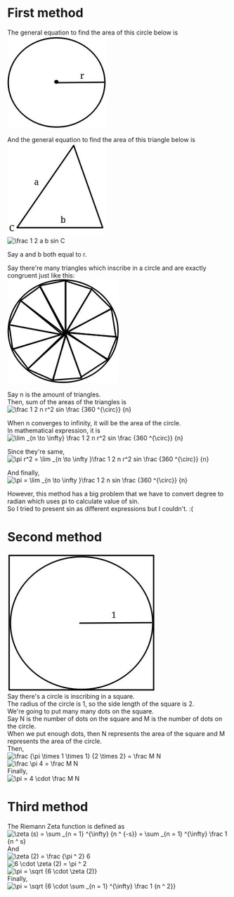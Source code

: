 # First method
The general equation to find the area of this circle below is \
![circle](./circle.jpg)

And the general equation to find the area of this triangle below is\
![triangle](./triangle.jpg)\
![\frac 1 2 a b sin C](https://latex.codecogs.com/png.image?\dpi{110}%20\frac%201%202%20a%20b%20sin%20C)

Say a and b both equal to r.

Say there're many triangles which inscribe in a circle and are exactly congruent just like this:\
![triangle inscribing in the circle](./triangles-inscribing-in-circle.jpg)

Say n is the amount of triangles.\
Then, sum of the areas of the triangles is\
![\frac 1 2 n r^2 sin \frac {360 ^{\circ}} {n}](https://latex.codecogs.com/png.image?\dpi{110}%20\frac%201%202%20n%20r^2%20sin%20\frac%20{360%20^{\circ}}%20{n})


When n converges to infinity, it will be the area of the circle.\
In mathematical expression, it is\
![\lim \_{n \to \infty} \frac 1 2 n r^2 sin \frac {360 ^{\circ}} {n}](https://latex.codecogs.com/png.image?\dpi{110}%20\lim%20_{n%20\to%20\infty}%20\frac%201%202%20n%20r^2%20sin%20\frac%20{360%20^{\circ}}%20{n})

Since they're same,\
![\pi r^2 = \lim \_{n \to \infty }\frac 1 2 n r^2 sin \frac {360 ^{\circ}} {n}](https://latex.codecogs.com/png.image?\dpi{110}%20\pi%20r^2%20=%20\lim%20_{n%20\to%20\infty%20}\frac%201%202%20n%20r^2%20sin%20\frac%20{360%20^{\circ}}%20{n})

And finally,\
![\pi = \lim \_{n \to \infty }\frac 1 2 n sin \frac {360 ^{\circ}} {n}](https://latex.codecogs.com/png.image?\dpi{110}%20\pi%20=%20\lim%20_{n%20\to%20\infty%20}\frac%201%202%20n%20sin%20\frac%20{360%20^{\circ}}%20{n})

However, this method has a big problem that we have to convert degree to radian which uses pi to calculate value of sin.\
So I tried to present sin as different expressions but I couldn't. :(

# Second method
![a circle inscribing in a rectangle](./circle-inscribing-in-square.jpg)\
Say there's a circle is inscribing in a square.\
The radius of the circle is 1, so the side length of the square is 2.\
We're going to put many many dots on the square.\
Say N is the number of dots on the square and M is the number of dots on the circle.\
When we put enough dots, then N represents the area of the square and M represents the area of the circle.\
Then,\
![\frac {\pi \times 1 \times 1} {2 \times 2} = \frac M N](https://latex.codecogs.com/png.image?\dpi{110}%20\frac%20{\pi%20\times%201%20\times%201}%20{2%20\times%202}%20=%20\frac%20M%20N)\
![\frac \pi 4 = \frac M N ](https://latex.codecogs.com/png.image?\dpi{110}%20\frac%20\pi%204%20=%20\frac%20M%20N)\
Finally,\
![\pi = 4 \cdot \frac M N](https://latex.codecogs.com/png.image?\dpi{110}%20\pi%20=%204%20\cdot%20\frac%20M%20N)

# Third method
The Riemann Zeta function is defined as\
![\zeta (s) = \sum _{n = 1} ^{\infty} {n ^ {-s}} = \sum _{n = 1} ^{\infty} \frac 1 {n ^ s}](https://latex.codecogs.com/png.image?\dpi{110}%20\zeta%20(s)%20=%20\sum%20_{n%20=%201}%20^{\infty}%20{n%20^%20{-s}}%20=%20\sum%20_{n%20=%201}%20^{\infty}%20\frac%201%20{n%20^%20s})\
And\
![\zeta (2) = \frac {\pi ^ 2} 6](https://latex.codecogs.com/png.image?\dpi{110}%20\zeta%20(2)%20=%20\frac%20{\pi%20^%202}%206)\
![6 \cdot \zeta (2) = \pi ^ 2](https://latex.codecogs.com/png.image?\dpi{110}%206%20\cdot%20\zeta%20(2)%20=%20\pi%20^%202)\
![\pi = \sqrt {6 \cdot \zeta (2)}](https://latex.codecogs.com/png.image?\dpi{110}%20\pi%20=%20\sqrt%20{6%20\cdot%20\zeta%20(2)})\
Finally,\
![\pi = \sqrt {6 \cdot \sum \_{n = 1} ^{\infty} \frac 1 {n ^ 2}}](https://latex.codecogs.com/png.image?\dpi{110}%20\pi%20=%20\sqrt%20{6%20\cdot%20\sum%20_{n%20=%201}%20^{\infty}%20\frac%201%20{n%20^%202}})

